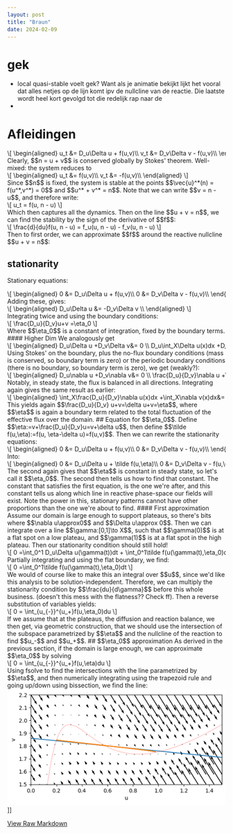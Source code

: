 ```yaml
---
layout: post
title: "Braun"
date: 2024-02-09
---
```


<style>
.math-container {
    max-width: 100%;
    overflow-x: auto;
    white-space: nowrap;
}
</style>

# gek

- local quasi-stable voelt gek? Want als je animatie bekijkt lijkt het vooral dat alles netjes op de lijn komt ipv de nullcline van de reactie. Die laatste wordt heel kort gevolgd tot die redelijk rap naar de 
- 
# Afleidingen
<div class="math-container">\[
\begin{aligned}
u_t &= D_u\Delta u + f(u,v)\\
v_t &= D_v\Delta v - f(u,v)\\
\end{aligned}
\]</div>
Clearly, $$n = u + v$$ is conserved globally by Stokes' theorem.
Well-mixed: the system reduces to
<div class="math-container">\[
\begin{aligned}
u_t &= f(u,v)\\
v_t &= -f(u,v)\\
\end{aligned}
\]</div>
Since $$n$$ is fixed, the system is stable at the points $$\vec{u}^*(n) = f(u^*,v^*) = 0$$ and $$u^* + v^* = n$$. 
Note that we can write $$v = n - u$$, and therefore write:
<div class="math-container">\[
u_t = f(u, n - u)
\]</div>
Which then captures all the dynamics. Then on the line $$u + v = n$$, we can find the stability by the sign of the derivative of $$f$$:
<div class="math-container">\[
\frac{d}{du}f(u, n - u) = f_u(u, n - u) - f_v(u, n - u)
\]</div>
Then to first order, we can approximate $$f$$ around the reactive nullcline $$u + v = n$$:



## stationarity
Stationary equations:
<div class="math-container">\[
\begin{aligned}
0 &= D_u\Delta u + f(u,v)\\
0 &= D_v\Delta v - f(u,v)\\
\end{aligned}
\]</div>
Adding these, gives:
<div class="math-container">\[
\begin{aligned}
D_u\Delta u &= -D_v\Delta v \\
\end{aligned}
\]</div>
Integrating twice and using the boundary conditions:
<div class="math-container">\[
\frac{D_u}{D_v}u+v =\eta_0 
\]</div>
Where $$\eta_0$$ is a constant of integration, fixed by the boundary terms. 
#### Higher Dim
We analogously get 
<div class="math-container">\[
\begin{aligned}
D_u\Delta u +D_v\Delta v&= 0 \\
D_u\int_X\Delta u(x)dx +D_v\int_X\Delta v(x)dx&= 0 \\
\end{aligned}
\]</div>
Using Stokes' on the boundary, plus the no-flux boundary conditions (mass is conserved, so boundary term is zero) or the periodic boundary conditions (there is no boundary, so boundary term is zero), we get (weakly?):
<div class="math-container">\[
\begin{aligned}
D_u\nabla u +D_v\nabla v&= 0 \\
\frac{D_u}{D_v}\nabla u +\nabla v&= 0 \\
\end{aligned}
\]</div>
Notably, in steady state, the flux is balanced in all directions. Integrating again gives the same result as earlier:
<div class="math-container">\[
\begin{aligned}
\int_X\frac{D_u}{D_v}\nabla u(x)dx +\int_X\nabla v(x)dx&= 0 \\
\int_{\partial X}\frac{D_u}{D_v}\nabla u(x)\cdot ds +\int_X\nabla v(x)dx&= 0 \\
\end{aligned}
\]</div>
This yields again $$\frac{D_u}{D_v} u+v=\delta u+v=\eta$$, where $$\eta$$ is again a boundary term related to the total fluctuation of the effective flux over the domain.  
## Equation for $$\eta_0$$. 
Define $$\eta:=v+\frac{D_u}{D_v}u=v+\delta u$$, then define $$\tilde f(u,\eta):=f(u, \eta-\delta u)=f(u,v)$$. Then we can rewrite the stationarity equations:
<div class="math-container">\[
\begin{aligned}
0 &= D_u\Delta u + f(u,v)\\
0 &= D_v\Delta v - f(u,v)\\
\end{aligned}
\]</div>
Into:
<div class="math-container">\[
\begin{aligned}
0 &= D_u\Delta u + \tilde f(u,\eta)\\
0 &= D_v\Delta v - f(u,\eta)+D_u\Delta u + f(u,\eta)\\
 &= D_v\left(\Delta v +\frac{D_u}{D_v}\Delta u \right)=D_v\eta\\
\end{aligned}
\]</div>
The second again gives that $$\eta$$ is constant in steady state, so let's call it $$\eta_0$$. The second then tells us how to find that constant. The constant that satisfies the first equation, is the one we're after, and this constant tells us along which line in reactive phase-space our fields will exist. Note the power in this, stationary patterns cannot have other proportions than the one we're about to find. 
#### First approximation
Assume our domain is large enough to support plateaus, so there's bits where $$\nabla u\approx0$$ and $$\Delta u\approx 0$$. Then we can integrate over a line $$\gamma:[0,1]\to X$$, such that $$\gamma(0)$$ is at a flat spot on a low plateau, and $$\gamma(1)$$ is at a flat spot in the high plateau. Then our stationarity condition should still hold!
<div class="math-container">\[
0 =\int_0^1 D_u\Delta u(\gamma(t))dt + \int_0^1\tilde f(u(\gamma(t),\eta_0)dt
\]</div>
Partially integrating and using the flat boundary, we find:
<div class="math-container">\[
0 =\int_0^1\tilde f(u(\gamma(t),\eta_0)dt
\]</div>
We would of course like to make this an integral over $$u$$, since we'd like this analysis to be solution-independent. Therefore, we can multiply the stationarity condition by $$\frac{du}{d\gamma}$$ before this whole business. (doesn't this mess with the flatness?? Check ff). Then a reverse substitution of variables yields:
<div class="math-container">\[
0 = \int_{u_{-}}^{u_+}f(u,\eta_0)du
\]</div>
If we assume that at the plateaus, the diffusion and reaction balance, we then get, via geometric construction, that we should use the intersection of the subspace parametrized by $$\eta$$ and the nullcline of the reaction to find $$u_-$$ and $$u_+$$. 
## $$\eta_0$$ approximation
As derived in the previous section, if the domain is large enough, we can approximate $$\eta_0$$ by solving
<div class="math-container">\[
0 = \int_{u_{-}}^{u_+}f(u,\eta)du
\]</div>
Using fsolve to find the intersections with the line parametrized by $$\eta$$, and then numerically integrating using the trapezoid rule and going up/down using bissection, we find the line:
<img src="/assets/images/Pasted image 20240208151446.png" class="img-fluid rounded z-depth-1" alt="Pasted image 20240208151446.png">]]



[View Raw Markdown](/assets/md/Braun.md)
